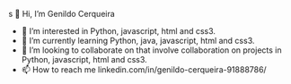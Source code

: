 s 👋 Hi, I’m Genildo Cerqueira
- 👀 I’m interested in Python, javascript, html and css3.
- 🌱 I’m currently learning Python, java, javascript, html and css3.
- 💞️ I’m looking to collaborate on that involve collaboration on projects in Python, javascript, html and css3.
- 📫 How to reach me linkedin.com/in/genildo-cerqueira-91888786/

<!---
Genildocs/Genildocs is a ✨ special ✨ repository because its `README.md` (this file) appears on your GitHub profile.
You can click the Preview link to take a look at your changes.
--->
